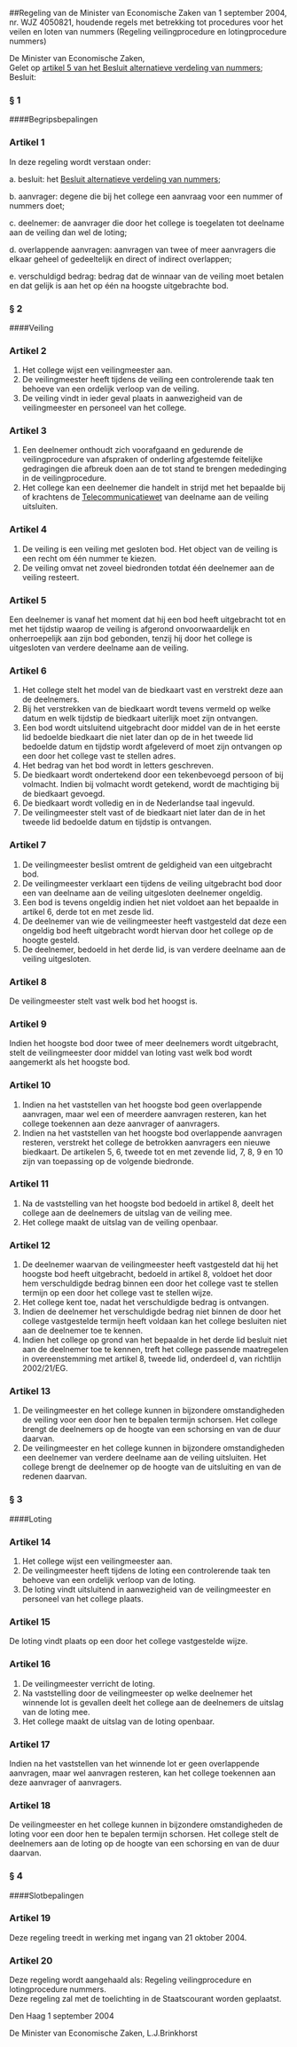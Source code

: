 <meta http-equiv='Content-Type' content='text/html; charset=utf-8' />

##Regeling van de Minister van Economische Zaken van 1 september 2004, nr. WJZ 4050821, houdende regels met betrekking tot procedures voor het veilen en loten van nummers (Regeling veilingprocedure en lotingprocedure nummers)

De Minister van Economische Zaken,  
Gelet op [artikel 5 van het Besluit alternatieve verdeling van nummers](../../../../../../../AMvB/besluit/alternatieve/verdeling/nummers/BWBR0014124/README.md);
Besluit:     
### §  1  

####Begripsbepalingen

### Artikel  1  

In deze regeling wordt verstaan onder: 

a. besluit: het [Besluit alternatieve verdeling van nummers](../../../../../../../AMvB/besluit/alternatieve/verdeling/nummers/BWBR0014124/README.md);  

b. aanvrager: degene die bij het college een aanvraag voor een nummer of nummers doet;  

c. deelnemer: de aanvrager die door het college is toegelaten tot deelname aan de veiling dan wel de loting;  

d. overlappende aanvragen: aanvragen van twee of meer aanvragers die elkaar geheel of gedeeltelijk en direct of indirect overlappen;  

e. verschuldigd bedrag: bedrag dat de winnaar van de veiling moet betalen en dat gelijk is aan het op één na hoogste uitgebrachte bod.    

### §  2  

####Veiling

### Artikel  2  

1.  Het college wijst een veilingmeester aan.   
2.  De veilingmeester heeft tijdens de veiling een controlerende taak ten behoeve van een ordelijk verloop van de veiling.   
3.  De veiling vindt in ieder geval plaats in aanwezigheid van de veilingmeester en personeel van het college.   

### Artikel  3  

1.  Een deelnemer onthoudt zich voorafgaand en gedurende de veilingprocedure van afspraken of onderling afgestemde feitelijke gedragingen die afbreuk doen aan de tot stand te brengen mededinging in de veilingprocedure.   
2.  Het college kan een deelnemer die handelt in strijd met het bepaalde bij of krachtens de [Telecommunicatiewet](../../../../../../../wet/telecommunicatiewet/BWBR0009950/README.md) van deelname aan de veiling uitsluiten.   

### Artikel  4  

1.  De veiling is een veiling met gesloten bod. Het object van de veiling is een recht om één nummer te kiezen.   
2.  De veiling omvat net zoveel biedronden totdat één deelnemer aan de veiling resteert.   

### Artikel  5  

Een deelnemer is vanaf het moment dat hij een bod heeft uitgebracht tot en met het tijdstip waarop de veiling is afgerond onvoorwaardelijk en onherroepelijk aan zijn bod gebonden, tenzij hij door het college is uitgesloten van verdere deelname aan de veiling.  

### Artikel  6  

1.  Het college stelt het model van de biedkaart vast en verstrekt deze aan de deelnemers.   
2.  Bij het verstrekken van de biedkaart wordt tevens vermeld op welke datum en welk tijdstip de biedkaart uiterlijk moet zijn ontvangen.   
3.  Een bod wordt uitsluitend uitgebracht door middel van de in het eerste lid bedoelde biedkaart die niet later dan op de in het tweede lid bedoelde datum en tijdstip wordt afgeleverd of moet zijn ontvangen op een door het college vast te stellen adres.   
4.  Het bedrag van het bod wordt in letters geschreven.   
5.  De biedkaart wordt ondertekend door een tekenbevoegd persoon of bij volmacht. Indien bij volmacht wordt getekend, wordt de machtiging bij de biedkaart gevoegd.   
6.  De biedkaart wordt volledig en in de Nederlandse taal ingevuld.   
7.  De veilingmeester stelt vast of de biedkaart niet later dan de in het tweede lid bedoelde datum en tijdstip is ontvangen.   

### Artikel  7  

1.  De veilingmeester beslist omtrent de geldigheid van een uitgebracht bod.   
2.  De veilingmeester verklaart een tijdens de veiling uitgebracht bod door een van deelname aan de veiling uitgesloten deelnemer ongeldig.   
3.  Een bod is tevens ongeldig indien het niet voldoet aan het bepaalde in artikel 6, derde tot en met zesde lid.   
4.  De deelnemer van wie de veilingmeester heeft vastgesteld dat deze een ongeldig bod heeft uitgebracht wordt hiervan door het college op de hoogte gesteld.   
5.  De deelnemer, bedoeld in het derde lid, is van verdere deelname aan de veiling uitgesloten.   

### Artikel  8  

De veilingmeester stelt vast welk bod het hoogst is.  

### Artikel  9  

Indien het hoogste bod door twee of meer deelnemers wordt uitgebracht, stelt de veilingmeester door middel van loting vast welk bod wordt aangemerkt als het hoogste bod.  

### Artikel  10  

1.  Indien na het vaststellen van het hoogste bod geen overlappende aanvragen, maar wel een of meerdere aanvragen resteren, kan het college toekennen aan deze aanvrager of aanvragers.   
2.  Indien na het vaststellen van het hoogste bod overlappende aanvragen resteren, verstrekt het college de betrokken aanvragers een nieuwe biedkaart. De artikelen 5, 6, tweede tot en met zevende lid, 7, 8, 9 en 10 zijn van toepassing op de volgende biedronde.   

### Artikel  11  

1.  Na de vaststelling van het hoogste bod bedoeld in artikel 8, deelt het college aan de deelnemers de uitslag van de veiling mee.   
2.  Het college maakt de uitslag van de veiling openbaar.   

### Artikel  12  

1.  De deelnemer waarvan de veilingmeester heeft vastgesteld dat hij het hoogste bod heeft uitgebracht, bedoeld in artikel 8, voldoet het door hem verschuldigde bedrag binnen een door het college vast te stellen termijn op een door het college vast te stellen wijze.   
2.  Het college kent toe, nadat het verschuldigde bedrag is ontvangen.   
3.  Indien de deelnemer het verschuldigde bedrag niet binnen de door het college vastgestelde termijn heeft voldaan kan het college besluiten niet aan de deelnemer toe te kennen.   
4.  Indien het college op grond van het bepaalde in het derde lid besluit niet aan de deelnemer toe te kennen, treft het college passende maatregelen in overeenstemming met artikel 8, tweede lid, onderdeel d, van richtlijn 2002/21/EG.   

### Artikel  13  

1.  De veilingmeester en het college kunnen in bijzondere omstandigheden de veiling voor een door hen te bepalen termijn schorsen. Het college brengt de deelnemers op de hoogte van een schorsing en van de duur daarvan.   
2.  De veilingmeester en het college kunnen in bijzondere omstandigheden een deelnemer van verdere deelname aan de veiling uitsluiten. Het college brengt de deelnemer op de hoogte van de uitsluiting en van de redenen daarvan.   

### §  3  

####Loting

### Artikel  14  

1.  Het college wijst een veilingmeester aan.   
2.  De veilingmeester heeft tijdens de loting een controlerende taak ten behoeve van een ordelijk verloop van de loting.   
3.  De loting vindt uitsluitend in aanwezigheid van de veilingmeester en personeel van het college plaats.   

### Artikel  15  

De loting vindt plaats op een door het college vastgestelde wijze.  

### Artikel  16  

1.  De veilingmeester verricht de loting.   
2.  Na vaststelling door de veilingmeester op welke deelnemer het winnende lot is gevallen deelt het college aan de deelnemers de uitslag van de loting mee.   
3.  Het college maakt de uitslag van de loting openbaar.   

### Artikel  17  

Indien na het vaststellen van het winnende lot er geen overlappende aanvragen, maar wel aanvragen resteren, kan het college toekennen aan deze aanvrager of aanvragers.  

### Artikel  18  

De veilingmeester en het college kunnen in bijzondere omstandigheden de loting voor een door hen te bepalen termijn schorsen. Het college stelt de deelnemers aan de loting op de hoogte van een schorsing en van de duur daarvan.  

### §  4  

####Slotbepalingen

### Artikel  19  

Deze regeling treedt in werking met ingang van 21 oktober 2004.  

### Artikel  20  

Deze regeling wordt aangehaald als: Regeling veilingprocedure en lotingprocedure nummers.  
Deze regeling zal met de toelichting in de Staatscourant worden geplaatst.   

Den Haag 
1 september 2004    

De 
Minister van Economische Zaken, 
L.J.Brinkhorst    
